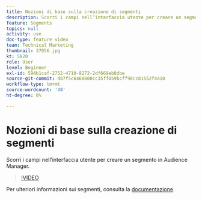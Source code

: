 ```yaml
---
title: Nozioni di base sulla creazione di segmenti
description: Scorri i campi nell’interfaccia utente per creare un segmento in Audience Manager.
feature: Segments
topics: null
activity: use
doc-type: feature video
team: Technical Marketing
thumbnail: 37056.jpg
kt: 5820
role: User
level: Beginner
exl-id: 594b1caf-2752-4710-8272-2df669eb8dbe
source-git-commit: d87f5c6468600cc35ff059bcff98cc81552f4a10
workflow-type: tm+mt
source-wordcount: '48'
ht-degree: 0%

---
```


# Nozioni di base sulla creazione di segmenti

Scorri i campi nell’interfaccia utente per creare un segmento in Audience Manager.

>[!VIDEO](https://video.tv.adobe.com/v/326731/?quality=12&learn=on&captions=ita)

Per ulteriori informazioni sui segmenti, consulta la [documentazione](https://experienceleague.adobe.com/docs/audience-manager/user-guide/features/segments/segments-purpose.html?lang=it).
